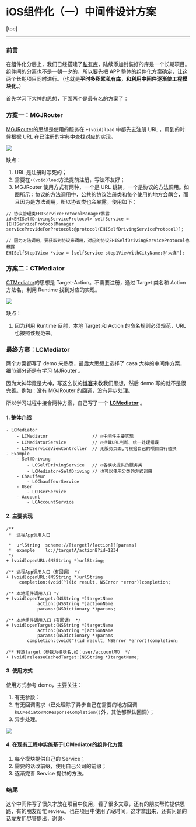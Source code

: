 # iOS组件化（一）中间件设计方案

[toc]

-------

### 前言

在组件化分层上，我们已经搭建了[私有库](https://www.jianshu.com/p/f4a8879693e9)，陆续添加封装好的库是一个长期项目。组件间的分离也不是一朝一夕的，所以要先把 APP 整体的组件化方案确定，让这两个长期项目同时进行。（也就是**平时多积累私有库，和利用中间件逐渐使工程模块化。**）

首先学习下大神的思想，下面两个是最有名的方案了：

### 方案一：MGJRouter

[MGJRouter](https://github.com/meili/MGJRouter)的思想是使用的服务在 `+(void)load` 中都先去注册 URL ，用到的时候根据 URL 在已注册的字典中查找对应的实现。

![](https://github.com/LuckyCat7848/Blogs/blob/master/source/MGJRouter.png)

缺点：
1. URL 是注册时写死的；
2. 需要在`+(void)load`方法提前注册，写法不友好；
3. MGJRouter 使用方式有两种，一个是 URL 跳转，一个是协议的方法调用。如图所示：协议的方法调用中，公共的协议注册类和每个使用的地方会耦合，而且因为是方法调用，所以协议类也会暴露。使用如下：

```
// 协议管理类EHIServiceProtocolManager暴露
id<EHISelfDrivingServiceProtocol> selfService = [EHIServiceProtocolManager serviceProvideForProtocol:@protocol(EHISelfDrivingServiceProtocol)];

// 因为方法调用，要获取到协议来调用，对应的协议EHISelfDrivingServiceProtocol也暴露
EHISelfStep1View *view = [selfService step1ViewWithCityName:@"大连"];
```

### 方案二：CTMediator

[CTMediator](https://github.com/casatwy/CTMediator)的思想是 Target-Action。不需要注册，通过 Target 类名和 Action 方法名，利用 Runtime 找到对应的实现。

![](https://github.com/LuckyCat7848/Blogs/blob/master/source/CTMediator.png)

缺点：
1. 因为利用 Runtime 反射，本地 Target 和 Action 的命名规则必须规范，URL 也按照该规范来。

### 最终方案：LCMediator

两个方案都写了 demo 来熟悉，最后大思想上选择了 casa 大神的中间件方案，细节部分还是有学习 MJRouter 。

因为大神毕竟是大神，写这么长的[博客](https://casatwy.com/iOS-Modulization.html)来教我们思想，然后 demo 写的就不是很完善。例如：没有 MGJRouter 的回调，没有异步处理。

所以学习过程中接合两种方案，自己写了一个 [**LCMediator**](https://github.com/LuckyCat7848/LCMediator) 。

#### 1. 整体介绍

```
- LCMediator
	- LCMediator                 // 🔥中间件主要实现
	- LCMediatorService          // 🔥拦截URL判断、统一处理错误
	- LCNoServiceViewController  // 无服务页面,可根据自己的项目自行替换
- Example
	- SelfDriving
		- LCSelfDrivingService   // 🔥各模块提供的服务类
		- LCMediator+SelfDriving // 也可以使用分类的方式调用
	- Chauffeur
		- LCChauffeurService
	- User
		- LCUserService
	- Account     
		- LCAccountService
```

#### 2. 主要实现

```
/**
 *  远程App调用入口
 
 *  urlString  scheme://[target]/[action]?[params]
 *  example    lc://targetA/actionB?id=1234
 */
+ (void)openURL:(NSString *)urlString;

/** 远程App调用入口（有回调） */
+ (void)openURL:(NSString *)urlString
     completion:(void(^)(id result, NSError *error))completion;

/** 本地组件调用入口 */
+ (void)openTarget:(NSString *)targetName
            action:(NSString *)actionName
            params:(NSDictionary *)params;

/** 本地组件调用入口（有回调） */
+ (void)openTarget:(NSString *)targetName
            action:(NSString *)actionName
            params:(NSDictionary *)params
        completion:(void(^)(id result, NSError *error))completion;

/** 释放target（参数为模块名,如：user/account等） */
+ (void)releaseCachedTarget:(NSString *)targetName;
```

#### 3. 使用方式

使用方式参考 demo，主要关注：
1. 有无参数：
2. 有无回调需求（已处理除了异步自己在需要的地方回调`kLCMediatorNoResponseCompletion()`外，其他都默认回调）；
3. 异步处理。

![](https://github.com/LuckyCat7848/Blogs/blob/master/source/LCMediator_Demo.png)

#### 4. 在现有工程中实施基于LCMediator的组件化方案

1. 每个模块提供自己的 Service；
2. 需要的话改前缀，使用自己公司的前缀；
3. 逐渐完善 Service 提供的方法。

### 结尾

这个中间件写了很久才放在项目中使用，看了很多文章，还有的朋友帮忙提供思路，有的朋友帮忙 review。也在项目中使用了段时间，这才拿出来，还有问题的话友友们尽管提出，谢谢~
